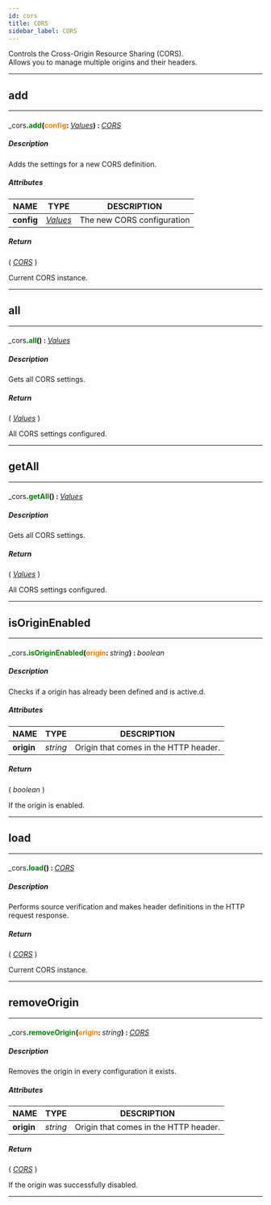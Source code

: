 ```yaml
---
id: cors
title: CORS
sidebar_label: CORS
---
```


Controls the Cross-Origin Resource Sharing (CORS).<br>
Allows you to manage multiple origins and their headers.

---

## add

---

#### <span style="font-weight: normal">_cors</span>.<span style="color: #008000">add</span>(<span style="color: #FF8000">config</span>: <span style="font-weight: normal; font-style: italic;">[Values](../../objects/Values)</span>) : <span style="font-weight: normal; font-style: italic;">[CORS](../../resources/cors)</span>
##### Description

Adds the settings for a new CORS definition.

##### Attributes

| NAME | TYPE | DESCRIPTION |
|---|---|---|
| **config** | _[Values](../../objects/Values)_ | The new CORS configuration |

##### Return

( _[CORS](../../resources/cors)_ )

Current CORS instance.

---

## all

---

#### <span style="font-weight: normal">_cors</span>.<span style="color: #008000">all</span>() : <span style="font-weight: normal; font-style: italic;">[Values](../../objects/Values)</span>
##### Description

Gets all CORS settings.

##### Return

( _[Values](../../objects/Values)_ )

All CORS settings configured.

---

## getAll

---

#### <span style="font-weight: normal">_cors</span>.<span style="color: #008000">getAll</span>() : <span style="font-weight: normal; font-style: italic;">[Values](../../objects/Values)</span>
##### Description

Gets all CORS settings.

##### Return

( _[Values](../../objects/Values)_ )

All CORS settings configured.

---

## isOriginEnabled

---

#### <span style="font-weight: normal">_cors</span>.<span style="color: #008000">isOriginEnabled</span>(<span style="color: #FF8000">origin</span>: <span style="font-weight: normal; font-style: italic;">string</span>) : <span style="font-weight: normal; font-style: italic;">boolean</span>
##### Description

Checks if a origin has already been defined and is active.d.

##### Attributes

| NAME | TYPE | DESCRIPTION |
|---|---|---|
| **origin** | _string_ | Origin that comes in the HTTP header. |

##### Return

( _boolean_ )

If the origin is enabled.

---

## load

---

#### <span style="font-weight: normal">_cors</span>.<span style="color: #008000">load</span>() : <span style="font-weight: normal; font-style: italic;">[CORS](../../resources/cors)</span>
##### Description

Performs source verification and makes header definitions in the HTTP request response.

##### Return

( _[CORS](../../resources/cors)_ )

Current CORS instance.

---

## removeOrigin

---

#### <span style="font-weight: normal">_cors</span>.<span style="color: #008000">removeOrigin</span>(<span style="color: #FF8000">origin</span>: <span style="font-weight: normal; font-style: italic;">string</span>) : <span style="font-weight: normal; font-style: italic;">[CORS](../../resources/cors)</span>
##### Description

Removes the origin in every configuration it exists.

##### Attributes

| NAME | TYPE | DESCRIPTION |
|---|---|---|
| **origin** | _string_ | Origin that comes in the HTTP header. |

##### Return

( _[CORS](../../resources/cors)_ )

If the origin was successfully disabled.

---

